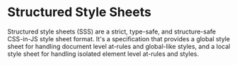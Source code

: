 # Structured Style Sheets

Structured style sheets (SSS) are a strict, type-safe, and structure-safe CSS-in-JS style sheet
format. It's a specification that provides a global style sheet for handling document level at-rules
and global-like styles, and a local style sheet for handling isolated element level at-rules and
styles.
